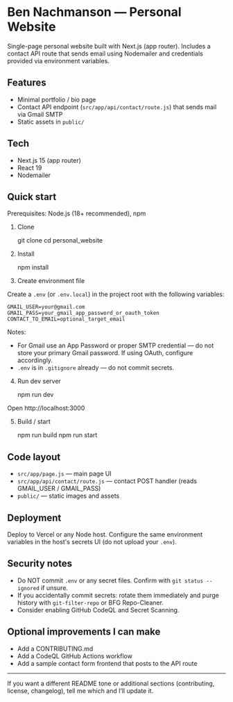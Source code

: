 # Ben Nachmanson — Personal Website

Single-page personal website built with Next.js (app router). Includes a contact API route that sends email using Nodemailer and credentials provided via environment variables.

## Features
- Minimal portfolio / bio page
- Contact API endpoint (`src/app/api/contact/route.js`) that sends mail via Gmail SMTP
- Static assets in `public/`

## Tech
- Next.js 15 (app router)
- React 19
- Nodemailer

## Quick start
Prerequisites: Node.js (18+ recommended), npm

1. Clone

   git clone <repo-url>
   cd personal_website

2. Install

   npm install

3. Create environment file

Create a `.env` (or `.env.local`) in the project root with the following variables:

```
GMAIL_USER=your@gmail.com
GMAIL_PASS=your_gmail_app_password_or_oauth_token
CONTACT_TO_EMAIL=optional_target_email
```

Notes:
- For Gmail use an App Password or proper SMTP credential — do not store your primary Gmail password. If using OAuth, configure accordingly.
- `.env` is in `.gitignore` already — do not commit secrets.

4. Run dev server

   npm run dev

Open http://localhost:3000

5. Build / start

   npm run build
   npm run start

## Code layout
- `src/app/page.js` — main page UI
- `src/app/api/contact/route.js` — contact POST handler (reads GMAIL_USER / GMAIL_PASS)
- `public/` — static images and assets

## Deployment
Deploy to Vercel or any Node host. Configure the same environment variables in the host's secrets UI (do not upload your `.env`).

## Security notes
- Do NOT commit `.env` or any secret files. Confirm with `git status --ignored` if unsure.
- If you accidentally commit secrets: rotate them immediately and purge history with `git-filter-repo` or BFG Repo-Cleaner.
- Consider enabling GitHub CodeQL and Secret Scanning.

## Optional improvements I can make
- Add a CONTRIBUTING.md
- Add a CodeQL GitHub Actions workflow
- Add a sample contact form frontend that posts to the API route

---

If you want a different README tone or additional sections (contributing, license, changelog), tell me which and I’ll update it.

